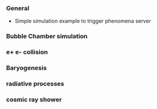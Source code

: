 ### General
- Simple simulation example to trigger phenomena server


### Bubble Chamber simulation

### e+ e- collision

### Baryogenesis

### radiative processes

### cosmic ray shower
